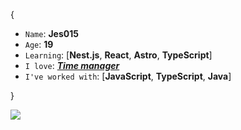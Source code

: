 {

* `Name`: **Jes015**
* `Age`: **19**
* `Learning`: [**Nest.js**, **React**, **Astro**, **TypeScript**]
* `I love`: ***[Time manager](https://time-manager-zeta.vercel.app/)***
* `I've worked with`: [**JavaScript**, **TypeScript**, **Java**]

}

<img src="https://komarev.com/ghpvc/?username=jes015&color=blueviolet"/> 
